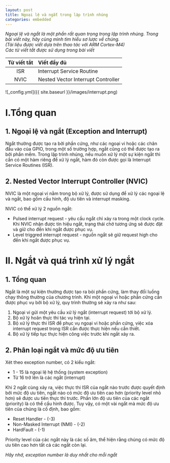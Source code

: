 ```yaml
---
layout: post
title: Ngoại lệ và ngắt trong lập trình nhúng
categories: embedded
---
```


*Ngoại lệ và ngắt là một phần rất quan trọng trong lập trình nhúng. Trong bài viết này, hãy cùng mình tìm hiểu sơ lược về chúng.*    
*(Tài liệu được viết dựa trên thao tác với ARM Cortex-M4)*    
*Các từ viết tắt được sử dụng trong bài viết*    

| **Từ viết tắt**      | **Viết đầy đủ** |
| :-----------: | :----------- |
| ISR      | Interrupt Service Routine       |
| NVIC   | Nested Vector Interrupt Controller        |



![_config.yml]({{ site.baseurl }}/images/interrupt.png)
# I.Tổng quan
## 1. Ngoại lệ và ngắt (Exception and Interrupt)
Ngắt thường được tạo ra bởi phần cứng, như các ngoại vi hoặc các chân đầu vào của GPIO, trong một số trường hợp, ngắt cũng có thể được tạo ra bởi phần mềm. Trong lập trình nhúng, nếu muốn xử lý một sự kiện ngắt thì cần có một hàm riêng để xử lý ngắt, hàm đó còn được gọi là Interrupt Service Routines (ISR).   

## 2. Nested Vector Interrupt Controller (NVIC)
NVIC là một ngoại vi nằm trong bộ xử lý, được sử dụng để xử lý các ngoại lệ và ngắt, bao gồm cấu hình, độ ưu tiên và interrupt masking.  

NVIC có thể xử lý 2 nguồn ngắt:  
* Pulsed interrupt request - yêu cầu ngắt chỉ xảy ra trong một clock cycle. Khi NVIC nhận được tín hiệu ngắt, trạng thái chờ tương ứng sẽ được đặt và giữ cho đến khi ngắt được phục vụ.
* Level triggred interrupt request - nguồn ngắt sẽ giữ request high cho đến khi ngắt được phục vụ.

# II. Ngắt và quá trình xử lý ngắt
## 1. Tổng quan
Ngắt là một sự kiện thường được tạo ra bỏi phần cứng, làm thay đổi luồng chạy thông thường của chương trình. Khi một ngoại vi hoặc phần cứng cần được phục vụ bởi bộ xử lý, quy trình thường sẽ xảy ra như sau:
1. Ngoại vi gửi một yêu cầu xử lý ngắt (interrupt request) tới bộ xử lý.
2. Bộ xử lý hoãn thực thi tác vụ hiện tại.
3. Bộ xử lý thực thi ISR để phục vụ ngoại vi hoặc phần cứng, việc xóa interrupt request trong ISR cần được thực hiện nếu cần thiết.
4. Bộ xử lý tiếp tục thực hiện công việc trước khi ngắt xảy ra.

## 2. Phân loại ngắt và mức độ ưu tiên
Xét theo exception number, có 2 kiểu ngắt:
* 1 - 15 là ngoại lệ hệ thống (system exception)
* Từ 16 trở lên là các ngắt (interrupt)

Khi 2 ngắt cùng xảy ra, việc thực thi ISR của ngắt nào trước được quyết định bởi mức độ ưu tiên, ngắt nào có mức độ ưu tiên cao hơn (priority level nhỏ hơn) sẽ được ưu tiên thực thi trước. Phần lớn độ ưu tiên của các ngắt (priority) là có thể cấu hình được. Tuy vậy, có một vài ngắt mà mức độ ưu tiên của chúng là cố định, bao gồm:
* Reset Handler - (-3)
* Non-Masked Interrupt (NMI) - (-2)
* HardFault - (-1)

Priority level của các ngắt này là các số âm, thể hiện rằng chúng có mức độ ưu tiên cao hơn tất cả các ngắt còn lại.  

*Hãy nhớ, exception number là duy nhất cho mỗi ngắt*



